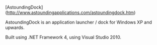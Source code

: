 [AstoundingDock] (http://www.astoundingapplications.com/astoundingdock.htm)

AstoundingDock is an application launcher / dock for Windows XP and upwards.

Built using .NET Framework 4, using Visual Studio 2010. 